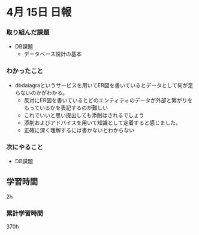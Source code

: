 #  4月 15日 日報
###  取り組んだ課題
  * DB課題
    * データベース設計の基本

### わかったこと
  * dbdaiagraというサービスを用いてER図を書いているとデータとして何が足らないのかがわかる。
    * 反対にER図を書いているとどのエンティティのデータが外部と繋がりをもっているかを表記するのが難しい
    * これでいいと思い提出しても添削はされるでしょう
    * 添削およびアドバイスを用いて知識として定着すると感じました。
    * 正確に深く理解するには書かないとわからない

### 次にやること
  * DB課題

##  学習時間

2h

###  累計学習時間
370h
